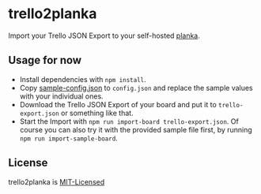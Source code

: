 # trello2planka

Import your Trello JSON Export to your self-hosted [planka](https://github.com/plankanban/planka).

## Usage for now

* Install dependencies with `npm install`. 
* Copy [sample-config.json](sample-config.json) to `config.json` and replace the sample values with your individual ones.
* Download the Trello JSON Export of your board and put it to `trello-export.json` or something like that.
* Start the Import with `npm run import-board trello-export.json`. Of course you can also try it with the provided sample file first, by running `npm run import-sample-board`.

## License

trello2planka is [MIT-Licensed](LICENSE)
